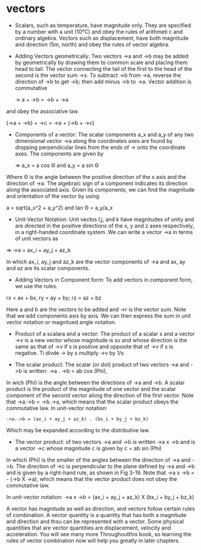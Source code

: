 #  vectors

- Scalars, such as temperature, have magnitude only. They are specified
by a number with a unit (10°C) and obey the rules of arithmeti c and ordinary
algebra. Vectors such as displacement, have both magnitude and direction (5m, north)
and obey the rules of vector algebra.

- Adding Vectors geometrically: Two vectors ->a and ->b  may be added by geometrically
by drawing them to  common scale and placing them head to tail. The vector connecting
the tail of the first to the head of the second is the vector sum ->s.
To subtract ->b from ->a, reverse the direction of ->b to get ->b; then add
minus ->b to ->a. Vector addition is commutative

    -> a + ->b = ->b + ->a

and obey the associative law.

  (->a + ->b) + ->c = ->a + (->b + ->c)

- Components of a vector: The scalar components a_x and a_y of any two dimensional
vector ->a along the coordinates axes are found by dropping perpendicular lines from
the ends of -> onto the coordinate axes. The components are given by

    => a_x = a cos Θ and a_y = a sin Θ

Where Θ is the angle between the positive direction of the x axis and the direction of
->a. The algebraic sign of a component indicates its direction along the associated axis.
Given its components, we can find the magnitude and orientation of the vector by using

a = sqrt(a_x^2 + a_y^2) and tan Θ = a_y/a_x

* Unit-Vector Notation: Unit vectos î,j, and k have magnitudes of unity and are directed
in the positive directions of the x, y and z axes respectively, in a right-handed coordinate
system. We can write a vector ->a in terms of unit vectors as

=> ->a = ax_i + ay_j + az_k

In which ax_i, ay_j and az_k are the vector components of ->a and ax, ay and az
are its scalar components.


- Adding Vectors in Component form: To add vectors in component form, we use the rules.

rx = ax + bx, ry = ay + by; rz = az + bz

Here a and b are the vectors to be added and ->r is the vector sum. Note that we
add components axis by axis. We can then express the sum in unit vector notation or magnitued
angle notation.

- Product of a scalara and a vector: The product of a scalar s and a vector ->v is a new vector
whose magnitude is sv and whose direction is the same as that of ->v if s is positive and opposite that of ->v if s is negative. Ti divde -> by s multiply ->v by 1/s

- The scalar product: The scalar (or dot) product of two vectors ->a and ->b is written:
  ->a . ->b = ab cos (Phi),

In wich (Phi) is the angle between the directions of ->a and ->b. A scalar product is the
product of the magnitude of one vector and the scalar component of the second vector along the
direction of the first vector. Note that ->a.->b = ->b.->a, which means that the scalar product
obeys the commutative law. In unit-vector notation:

    ->a.->b = (ax_i + ay_j + az_k) . (bx_i + by_j + bz_k)

Which may be expanded according to the distributive law.

- The vector product: of two vectors ->a and ->b is written ->a x ->b and is a vector ->c
whose magnitude c is given by
    c = ab sin (Phi)

In which (Phi) is the smaller of the angles between the direction of ->a and ->b. The direction
of ->c is perpendicular to the plane defined by ->a and ->b and is given by a right-hand rule,
as shown in Fig 3-19. Note that ->a x ->b = - (->b X ->a), which means that the vector product
does not obey the commutative law.

In unit-vector notation:
    ->a x ->b = (ax_i + ay_j + az_k) X (bx_i + by_j + bz_k)


A vector has magnitude as well as direction, and vectors follow certain rules of
combination. A vector quantity is a quantity that has both a magnitude and direction
and thsu can be represented with a vector. Some physical quantities that are vector
quantities are displacement, velocity and acceleration. You will see many more Throughoutthis book, so learning the rules of vector combination now will help you greatly in later chapters.
